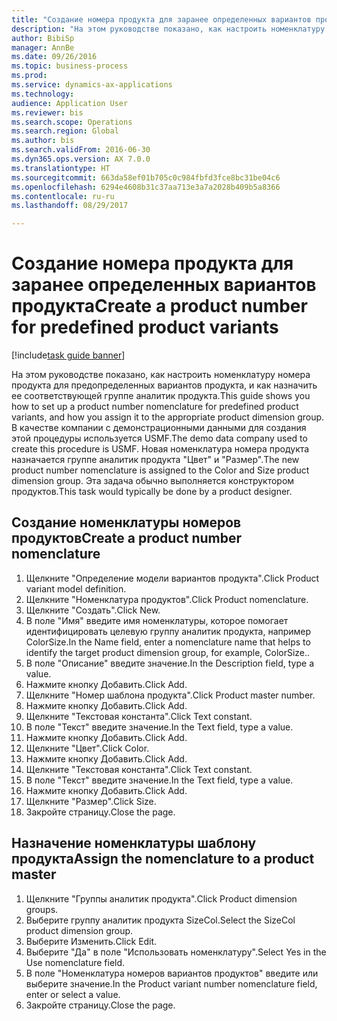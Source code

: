 ```yaml
--- 
title: "Создание номера продукта для заранее определенных вариантов продукта"
description: "На этом руководстве показано, как настроить номенклатуру номера продукта для предопределенных вариантов продукта, и как назначить ее соответствующей группе аналитик продукта."
author: BibiSp
manager: AnnBe
ms.date: 09/26/2016
ms.topic: business-process
ms.prod: 
ms.service: dynamics-ax-applications
ms.technology: 
audience: Application User
ms.reviewer: bis
ms.search.scope: Operations
ms.search.region: Global
ms.author: bis
ms.search.validFrom: 2016-06-30
ms.dyn365.ops.version: AX 7.0.0
ms.translationtype: HT
ms.sourcegitcommit: 663da58ef01b705c0c984fbfd3fce8bc31be04c6
ms.openlocfilehash: 6294e4608b31c37aa713e3a7a2028b409b5a8366
ms.contentlocale: ru-ru
ms.lasthandoff: 08/29/2017

---
```

# <a name="create-a-product-number-for-predefined-product-variants"></a><span data-ttu-id="0cbd6-103">Создание номера продукта для заранее определенных вариантов продукта</span><span class="sxs-lookup"><span data-stu-id="0cbd6-103">Create a product number for predefined product variants</span></span>

[!include[task guide banner](../../includes/task-guide-banner.md)]

<span data-ttu-id="0cbd6-104">На этом руководстве показано, как настроить номенклатуру номера продукта для предопределенных вариантов продукта, и как назначить ее соответствующей группе аналитик продукта.</span><span class="sxs-lookup"><span data-stu-id="0cbd6-104">This guide shows you how to set up a product number nomenclature for predefined product variants, and how you assign it to the appropriate product dimension group.</span></span> <span data-ttu-id="0cbd6-105">В качестве компании с демонстрационными данными для создания этой процедуры используется USMF.</span><span class="sxs-lookup"><span data-stu-id="0cbd6-105">The demo data company used to create this procedure is USMF.</span></span> <span data-ttu-id="0cbd6-106">Новая номенклатура номера продукта назначается группе аналитик продукта "Цвет" и "Размер".</span><span class="sxs-lookup"><span data-stu-id="0cbd6-106">The new product number nomenclature is assigned to the Color and Size product dimension group.</span></span> <span data-ttu-id="0cbd6-107">Эта задача обычно выполняется конструктором продуктов.</span><span class="sxs-lookup"><span data-stu-id="0cbd6-107">This task would typically be done by a product designer.</span></span>


## <a name="create-a-product-number-nomenclature"></a><span data-ttu-id="0cbd6-108">Создание номенклатуры номеров продуктов</span><span class="sxs-lookup"><span data-stu-id="0cbd6-108">Create a product number nomenclature</span></span>
1. <span data-ttu-id="0cbd6-109">Щелкните "Определение модели вариантов продукта".</span><span class="sxs-lookup"><span data-stu-id="0cbd6-109">Click Product variant model definition.</span></span>
2. <span data-ttu-id="0cbd6-110">Щелкните "Номенклатура продуктов".</span><span class="sxs-lookup"><span data-stu-id="0cbd6-110">Click Product nomenclature.</span></span>
3. <span data-ttu-id="0cbd6-111">Щелкните "Создать".</span><span class="sxs-lookup"><span data-stu-id="0cbd6-111">Click New.</span></span>
4. <span data-ttu-id="0cbd6-112">В поле "Имя" введите имя номенклатуры, которое помогает идентифицировать целевую группу аналитик продукта, например ColorSize.</span><span class="sxs-lookup"><span data-stu-id="0cbd6-112">In the Name field, enter a nomenclature name that helps to identify the target product dimension group, for example, ColorSize..</span></span>
5. <span data-ttu-id="0cbd6-113">В поле "Описание" введите значение.</span><span class="sxs-lookup"><span data-stu-id="0cbd6-113">In the Description field, type a value.</span></span>
6. <span data-ttu-id="0cbd6-114">Нажмите кнопку Добавить.</span><span class="sxs-lookup"><span data-stu-id="0cbd6-114">Click Add.</span></span>
7. <span data-ttu-id="0cbd6-115">Щелкните "Номер шаблона продукта".</span><span class="sxs-lookup"><span data-stu-id="0cbd6-115">Click Product master number.</span></span>
8. <span data-ttu-id="0cbd6-116">Нажмите кнопку Добавить.</span><span class="sxs-lookup"><span data-stu-id="0cbd6-116">Click Add.</span></span>
9. <span data-ttu-id="0cbd6-117">Щелкните "Текстовая константа".</span><span class="sxs-lookup"><span data-stu-id="0cbd6-117">Click Text constant.</span></span>
10. <span data-ttu-id="0cbd6-118">В поле "Текст" введите значение.</span><span class="sxs-lookup"><span data-stu-id="0cbd6-118">In the Text field, type a value.</span></span>
11. <span data-ttu-id="0cbd6-119">Нажмите кнопку Добавить.</span><span class="sxs-lookup"><span data-stu-id="0cbd6-119">Click Add.</span></span>
12. <span data-ttu-id="0cbd6-120">Щелкните "Цвет".</span><span class="sxs-lookup"><span data-stu-id="0cbd6-120">Click Color.</span></span>
13. <span data-ttu-id="0cbd6-121">Нажмите кнопку Добавить.</span><span class="sxs-lookup"><span data-stu-id="0cbd6-121">Click Add.</span></span>
14. <span data-ttu-id="0cbd6-122">Щелкните "Текстовая константа".</span><span class="sxs-lookup"><span data-stu-id="0cbd6-122">Click Text constant.</span></span>
15. <span data-ttu-id="0cbd6-123">В поле "Текст" введите значение.</span><span class="sxs-lookup"><span data-stu-id="0cbd6-123">In the Text field, type a value.</span></span>
16. <span data-ttu-id="0cbd6-124">Нажмите кнопку Добавить.</span><span class="sxs-lookup"><span data-stu-id="0cbd6-124">Click Add.</span></span>
17. <span data-ttu-id="0cbd6-125">Щелкните "Размер".</span><span class="sxs-lookup"><span data-stu-id="0cbd6-125">Click Size.</span></span>
18. <span data-ttu-id="0cbd6-126">Закройте страницу.</span><span class="sxs-lookup"><span data-stu-id="0cbd6-126">Close the page.</span></span>

## <a name="assign-the-nomenclature-to-a-product-master"></a><span data-ttu-id="0cbd6-127">Назначение номенклатуры шаблону продукта</span><span class="sxs-lookup"><span data-stu-id="0cbd6-127">Assign the nomenclature to a product master</span></span>
1. <span data-ttu-id="0cbd6-128">Щелкните "Группы аналитик продукта".</span><span class="sxs-lookup"><span data-stu-id="0cbd6-128">Click Product dimension groups.</span></span>
2. <span data-ttu-id="0cbd6-129">Выберите группу аналитик продукта SizeCol.</span><span class="sxs-lookup"><span data-stu-id="0cbd6-129">Select the SizeCol product dimension group.</span></span>
3. <span data-ttu-id="0cbd6-130">Выберите Изменить.</span><span class="sxs-lookup"><span data-stu-id="0cbd6-130">Click Edit.</span></span>
4. <span data-ttu-id="0cbd6-131">Выберите "Да" в поле "Использовать номенклатуру".</span><span class="sxs-lookup"><span data-stu-id="0cbd6-131">Select Yes in the Use nomenclature field.</span></span>
5. <span data-ttu-id="0cbd6-132">В поле "Номенклатура номеров вариантов продуктов" введите или выберите значение.</span><span class="sxs-lookup"><span data-stu-id="0cbd6-132">In the Product variant number nomenclature field, enter or select a value.</span></span>
6. <span data-ttu-id="0cbd6-133">Закройте страницу.</span><span class="sxs-lookup"><span data-stu-id="0cbd6-133">Close the page.</span></span>


